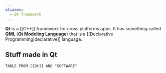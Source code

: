 ```yaml
---
aliases:
  - Qt framework
---
```

**Qt** is a [[C++]] framework for cross platforms apps.
It has something called **QML** (**Qt Modeling Language**) that is a [[Declarative Programming|declarative]] language.

## Stuff made in Qt

```dataview
TABLE FROM [[Qt]] AND "SOFTWARE"
```